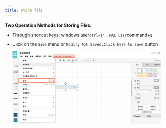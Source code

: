 ```yaml
---
title: store file
---
```

**Two Operation Methods for Storing Files:**

+ Through shortcut keys: windows user`ctrl+s', MAC user`command+s'

    
+ Click on the `Save` menu or `Modify Not Saved.Click here to save` button


  ![Online Diagram Drawing](/public/themes/freedgo/save_file.png "Freedgo save file") 
 
